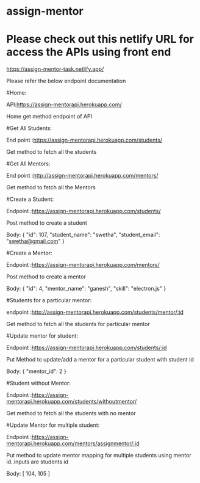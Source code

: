 # assign-mentor

# Please check out this netlify URL for access the APIs using front end

https://assign-mentor-task.netlify.app/

Please refer the below endpoint documentation 

#Home:

API:https://assign-mentorapi.herokuapp.com/

Home get method endpoint of API

#Get All Students:

End point :https://assign-mentorapi.herokuapp.com/students/

Get method to fetch all the students

#Get All Mentors:

End point :http://assign-mentorapi.herokuapp.com/mentors/

Get method to fetch all the Mentors

#Create a Student:

Endpoint :https://assign-mentorapi.herokuapp.com/students/

Post method to create a student

Body:
{
  "id": 107,
  "student_name": "swetha",
  "student_email": "swetha@gmail.com"
}

#Create a Mentor:

Endpoint :https://assign-mentorapi.herokuapp.com/mentors/

Post method to create a mentor

Body:
{
  "id": 4,
  "mentor_name": "ganesh",
  "skill": "electron.js"
}

#Students for a particular mentor:

endpoint :http://assign-mentorapi.herokuapp.com/students/mentor/:id

Get method to fetch all the students for particular mentor

#Update mentor for student:

Endpoint :https://assign-mentorapi.herokuapp.com/students/:id

Put Method to update/add a mentor for a particular student with student id

Body:
{
  "mentor_id": 2
}

#Student without Mentor:

Endpoint :https://assign-mentorapi.herokuapp.com/students/withoutmentor/

Get method to fetch all the students with no mentor

#Update Mentor for multiple student:

Endpoint :https://assign-mentorapi.herokuapp.com/mentors/assignmentor/:id

Put method to update mentor mapping for multiple students using mentor id..inputs are students id

Body:
[
  104,
  105
]
